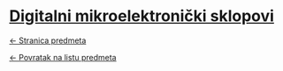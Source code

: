 # [Digitalni mikroelektronički sklopovi](https://www.github.com/studosi-fer/DMS)
[<- Stranica predmeta](https://www.fer.unizg.hr/predmet/dms_a)

[<- Povratak na listu predmeta](https://www.github.com/studosi/FER)
